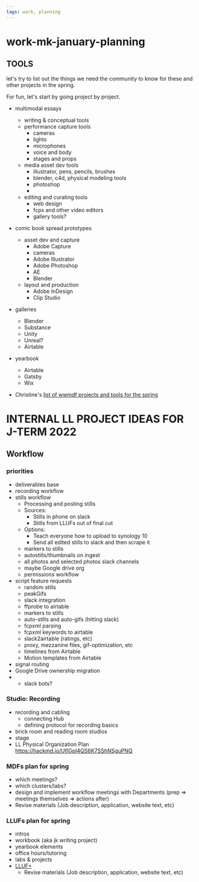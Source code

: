 ```yaml
---
tags: work, planning
---
```

# work-mk-january-planning





## TOOLS

let's try to list out the things we need the community to know for these and other projects in the spring.

For fun, let's start by going project by project.

* multimodal essays
    * writing & conceptual tools
    * performance capture tools
        * cameras
        * lights 
        * microphones
        * voice and body
        * stages and props
    * media asset dev tools
        * illustrator, pens, pencils, brushes
        * blender, c4d, physical modeling tools
        * photoshop
        * 
    * editing and curating tools
        * web design
        * fcpx and other video editors
        * gallery tools?
* comic book spread prototypes
    * asset dev and capture
        * Adobe Capture
        * cameras
        * Adobe Illustrator
        * Adobe Photoshop
        * AE
        * Blender
    * layout and production
        * Adobe InDesign
        * Clip Studio
* galleries
    * Blender
    * Substance
    * Unity
    * Unreal?
    * Airtable
* yearbook
    * Airtable
    * Gatsby
    * Wix





* Christine's [list of wwmdf projects and tools for the spring](https://hackmd.io/zz_zvwjNQFqQtcAgnkPHEQ)




# INTERNAL LL PROJECT IDEAS FOR J-TERM 2022


## Workflow

### priorities

* deliverables base
* recording workflow
* stills workflow
    * Processing and posting stills
    * Sources:
        * Stills in phone on slack
        * Stills from LLUFs out of final cut
    * Options:
        * Teach everyone how to upload to synology 10
        * Send all edited stills to slack and then scrape it
    * markers to stills
    * autostills/thumbnails on ingest
    * all photos and selected photos slack channels
    * maybe Google drive org
    * permissions workflow
* script feature requests
    * random stills
    * peakGifs
    * slack integration
    * ffprobe to airtable
    * markers to stills
    * auto-stills and auto-gifs (hitting slack)
    * fcpxml parsing
    * fcpxml keywords to airtable
    * slack2airtable (ratings, etc)
    * proxy, mezzanine files, gif-optimization, etc
    * timelines from Airtable
    * Motion templates from Airtable
* signal routing
* Google Drive ownership migration
* * slack bots?

### Studio: Recording
* recording and cabling
    * connecting Hub
    * defining protocol for recording basics
* brick room and reading room studios
* stage
* LL Physical Organization Plan https://hackmd.io/UfIGpI4QS6K7SShNSguPNQ

### MDFs plan for spring
* which meetings?
* which clusters/labs?
* design and implement workflow meetings with Departments (prep => meetings themselves => actions after)
* Revise materials (Job description, application, website text, etc)

### LLUFs plan for spring
* intros
* workbook (aka jk writing project)
* yearbook elements
* office hours/tutoring
* labs & projects
* [LLUF+](https://docs.google.com/document/d/1nueGJzlo72hhfHptYBm0Wpf9L_XcHudEMrVcyQSyGXA/edit?pli=1)
    * Revise materials (Job description, application, website text, etc)


